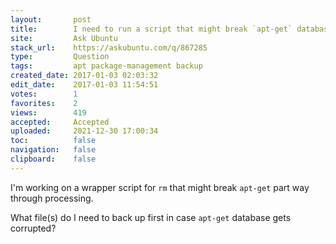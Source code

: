 ```yaml
---
layout:       post
title:        I need to run a script that might break `apt-get` database. What should I backup?
site:         Ask Ubuntu
stack_url:    https://askubuntu.com/q/867285
type:         Question
tags:         apt package-management backup
created_date: 2017-01-03 02:03:32
edit_date:    2017-01-03 11:54:51
votes:        1
favorites:    2
views:        419
accepted:     Accepted
uploaded:     2021-12-30 17:00:34
toc:          false
navigation:   false
clipboard:    false
---
```


I'm working on a wrapper script for `rm` that might break `apt-get` part way through processing.

What file(s) do I need to back up first in case `apt-get` database gets corrupted?
